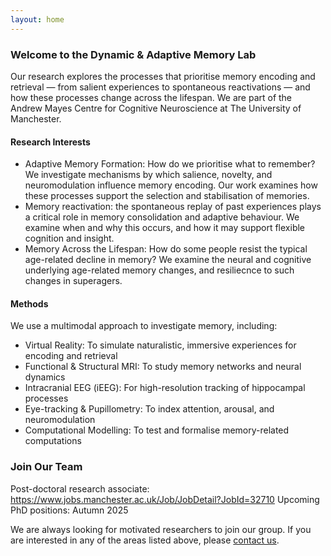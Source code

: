 ```yaml
---
layout: home
---
```

### Welcome to the Dynamic & Adaptive Memory Lab
Our research explores  the processes that prioritise memory encoding and retrieval — from salient experiences to spontaneous reactivations — and how these processes change across the lifespan. We are part of the Andrew Mayes Centre for Cognitive Neuroscience at The University of Manchester.

#### Research Interests

  - Adaptive Memory Formation: How do we prioritise what to remember? We investigate mechanisms by which salience, novelty, and neuromodulation influence memory encoding. Our work examines how these processes support the selection and stabilisation of memories.
  - Memory reactivation: the spontaneous replay of past experiences plays a critical role in memory consolidation and adaptive behaviour. We examine when and why this occurs, and how it may support flexible cognition and insight.
  - Memory Across the Lifespan: How do some people resist the typical age-related decline in memory? We examine the neural and cognitive underlying age-related memory changes, and resiliecnce to such changes in superagers.

#### Methods
We use a multimodal approach to investigate memory, including:
- Virtual Reality: To simulate naturalistic, immersive experiences for encoding and retrieval
- Functional & Structural MRI:</strong> To study memory networks and neural dynamics
- Intracranial EEG (iEEG): For high-resolution tracking of hippocampal processes
- Eye-tracking & Pupillometry: To index attention, arousal, and neuromodulation
- Computational Modelling: To test and formalise memory-related computations


### Join Our Team
Post-doctoral research associate: https://www.jobs.manchester.ac.uk/Job/JobDetail?JobId=32710
Upcoming PhD positions: Autumn 2025

We are always looking for motivated researchers to join our group. If you are interested in any of the areas listed above, please [contact us](/contact).


